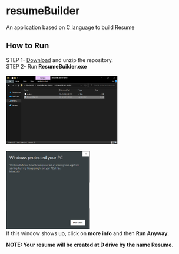 # resumeBuilder
An application based on [C language](https://en.wikipedia.org/wiki/C_(programming_language)) to build Resume

## How to Run
STEP 1- [Download](https://github.com/edoc99/resumeBuilder/archive/master.zip) and unzip the repository.<br/>
STEP 2- Run <strong>ResumeBuilder.exe</strong><br/></br>
  <img src="assets/screenshot1.png" width="60%"><br/></br>
  <img src="assets/screenshot2.png" width="45%"><br/>
  If this window shows up, click on <strong>more info</strong> and then <strong>Run Anyway</strong>.<br/>
  
<strong>NOTE: Your resume will be created at D drive by the name Resume.</strong>
